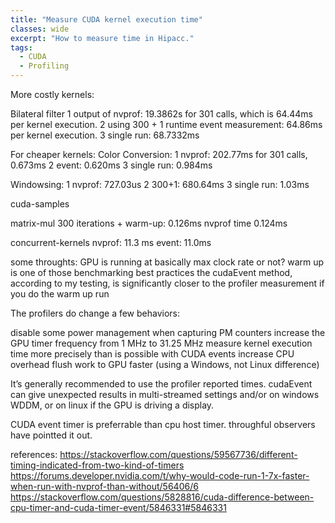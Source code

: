 ```yaml
---
title: "Measure CUDA kernel execution time"
classes: wide
excerpt: "How to measure time in Hipacc."
tags: 
  - CUDA 
  - Profiling 
---
```


More costly kernels:

Bilateral filter
1 output of nvprof: 19.3862s for 301 calls, which is 64.44ms per kernel execution.
2 using 300 + 1 runtime event measurement: 64.86ms per kernel execution.
3 single run: 68.7332ms

For cheaper kernels:
Color Conversion:
1 nvprof: 202.77ms for 301 calls, 0.673ms
2 event: 0.620ms
3 single run: 0.984ms

Windowsing:
1 nvprof: 727.03us
2 300+1:  680.64ms
3 single run: 1.03ms

cuda-samples

matrix-mul
300 iterations + warm-up: 0.126ms
nvprof time 0.124ms

concurrent-kernels
nvprof: 11.3 ms
event: 11.0ms

some throughts:
GPU is running at basically max clock rate or not?
warm up is one of those benchmarking best practices
the cudaEvent method, according to my testing, 
is significantly closer to the profiler measurement if you do the warm up run 

The profilers do change a few behaviors:

disable some power management when capturing PM counters
increase the GPU timer frequency from 1 MHz to 31.25 MHz
measure kernel execution time more precisely than is possible with CUDA events
increase CPU overhead
flush work to GPU faster (using a Windows, not Linux difference)

It’s generally recommended to use the profiler reported times. cudaEvent can give unexpected results in multi-streamed settings and/or on windows WDDM, or on linux if the GPU is driving a display.

CUDA event timer is preferrable than cpu host timer. throughful observers have pointted it out.

references:
https://stackoverflow.com/questions/59567736/different-timing-indicated-from-two-kind-of-timers
https://forums.developer.nvidia.com/t/why-would-code-run-1-7x-faster-when-run-with-nvprof-than-without/56406/6
https://stackoverflow.com/questions/5828816/cuda-difference-between-cpu-timer-and-cuda-timer-event/5846331#5846331


